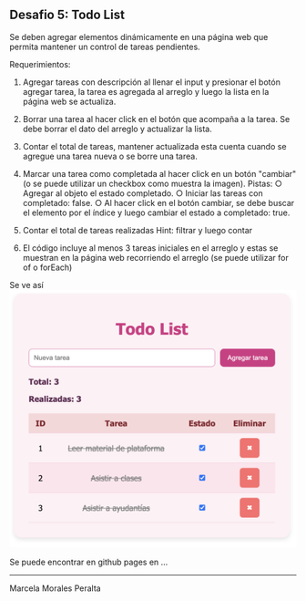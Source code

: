 ## Desafio 5: Todo List ##

Se deben agregar elementos dinámicamente en una página web que permita mantener un control de tareas pendientes.

Requerimientos:

1. Agregar tareas con descripción al llenar el input y presionar el botón agregar tarea, la tarea es agregada al arreglo y luego la lista en la página web se actualiza.

2. Borrar una tarea al hacer click en el botón que acompaña a la tarea. Se debe borrar el dato del arreglo y actualizar la lista.

3. Contar el total de tareas, mantener actualizada esta cuenta cuando se agregue una tarea nueva o se borre una tarea.

4. Marcar una tarea como completada al hacer click en un botón "cambiar" (o se puede utilizar un checkbox como muestra la imagen).
Pistas:
○ Agregar al objeto el estado completado.
○ Iniciar las tareas con completado: false.
○ Al hacer click en el botón cambiar, se debe buscar el elemento por el índice y luego cambiar el estado a completado: true.

5. Contar el total de tareas realizadas
Hint: filtrar y luego contar

6. El código incluye al menos 3 tareas iniciales en el arreglo y estas se muestran en la
página web recorriendo el arreglo (se puede utilizar for of o forEach)

Se ve así <img src="assets/img/TodoList-check.png">

Se puede encontrar en github pages en ...

------
Marcela Morales Peralta
